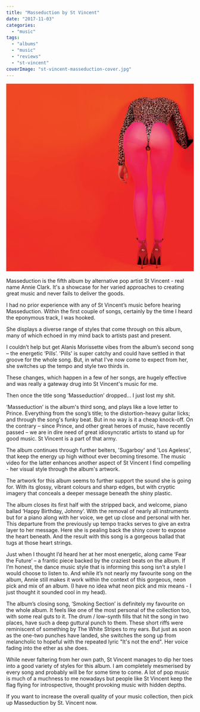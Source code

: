 ```yaml
---
title: "Masseduction by St Vincent"
date: "2017-11-03"
categories: 
  - "music"
tags: 
  - "albums"
  - "music"
  - "reviews"
  - "st-vincent"
coverImage: "st-vincent-masseduction-cover.jpg"
---
```


[![](images/st-vincent-masseduction-cover-1024x1024.jpg)](https://davidpeach.co.uk/wp-content/uploads/2023/05/st-vincent-masseduction-cover.jpg)

Masseduction is the fifth album by alternative pop artist St Vincent - real name Annie Clark. It's a showcase for her varied approaches to creating great music and never fails to deliver the goods.

I had no prior experience with any of St Vincent’s music before hearing Masseduction. Within the first couple of songs, certainly by the time I heard the eponymous track, I was hooked.

She displays a diverse range of styles that come through on this album, many of which echoed in my mind back to artists past and present.

I couldn’t help but get Alanis Morissette vibes from the album’s second song – the energetic ‘Pills’. 'Pills' is super catchy and could have settled in that groove for the whole song. But, in what I've now come to expect from her, she switches up the tempo and style two thirds in.

These changes, which happen in a few of her songs, are hugely effective and was really a gateway drug into St Vincent's music for me.

Then once the title song ‘Masseduction’ dropped... I just lost my shit.

‘Masseduction’ is the album's third song, and plays like a love letter to Prince. Everything from the song’s title; to the distortion-heavy guitar licks; and through the song's funky beat. But in no way is it a cheap knock-off. On the contrary – since Prince, and other great heroes of music, have recently passed – we are in dire need of great idiosyncratic artists to stand up for good music. St Vincent is a part of that army.

The album continues through further belters, 'Sugarboy' and 'Los Ageless', that keep the energy up high without ever becoming tiresome. The music video for the latter enhances another aspect of St Vincent I find compelling - her visual style through the album's artwork.

The artwork for this album seems to further support the sound she is going for. With its glossy, vibrant colours and sharp edges, but with cryptic imagery that conceals a deeper message beneath the shiny plastic.

The album closes its first half with the stripped back, and welcome, piano ballad ‘Happy Birthday, Johnny’. With the removal of nearly all instruments but for a piano along with her voice, we get up close and personal with her. This departure from the previously up tempo tracks serves to give an extra layer to her message. Here she is pealing back the shiny cover to expose the heart beneath. And the result with this song is a gorgeous ballad that tugs at those heart strings.

Just when I thought I’d heard her at her most energetic, along came ‘Fear the Future’ – a frantic piece backed by the craziest beats on the album. If I’m honest, the dance music style that is informing this song isn’t a style I would choose to listen to. And while it’s not nearly my favourite song on the album, Annie still makes it work within the context of this gorgeous, neon pick and mix of an album. (I have no idea what neon pick and mix means - I just thought it sounded cool in my head).

The album’s closing song, ‘Smoking Section’ is definitely my favourite on the whole album. It feels like one of the most personal of the collection too, with some real guts to it. The drum / low-synth fills that hit the song in two places, have such a deep guttural punch to them. These short riffs were reminiscent of something by The White Stripes to my ears. But just as soon as the one-two punches have landed, she switches the song up from melancholic to hopeful with the repeated lyric "It's not the end". Her voice fading into the ether as she does.

While never faltering from her own path, St Vincent manages to dip her toes into a good variety of styles for this album. I am completely mesmerised by every song and probably will be for some time to come. A lot of pop music is much of a muchness to me nowadays but people like St Vincent keep the flag flying for introspective, thought provoking music with hidden depths.

If you want to increase the overall quality of your music collection, then pick up Masseduction by St. Vincent now.
